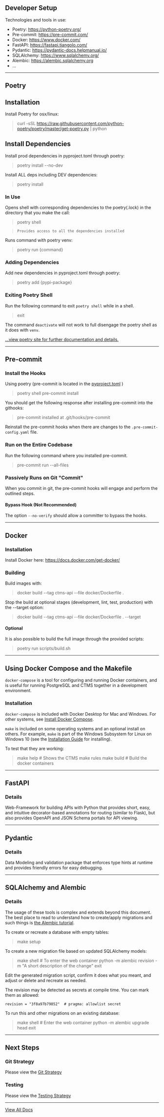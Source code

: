 ## Developer Setup
Technologies and tools in use:
- Poetry: https://python-poetry.org/
- Pre-commit: https://pre-commit.com/
- Docker: https://www.docker.com/
- FastAPI: https://fastapi.tiangolo.com/
- Pydantic: https://pydantic-docs.helpmanual.io/
- SQLAlchemy: https://www.sqlalchemy.org/
- Alembic: https://alembic.sqlalchemy.org
- ...

---
## Poetry

## Installation
Install Poetry for osx/linux:
> curl -sSL https://raw.githubusercontent.com/python-poetry/poetry/master/get-poetry.py | python

## Install Dependencies
Install prod dependencies in pyproject.toml through poetry:
> poetry install --no-dev

Install ALL deps including DEV dependencies:
> poetry install

### In Use
Opens shell with corresponding dependencies to the poetry(.lock) in the directory that you make the call:
> poetry shell

> `Provides access to all the dependencies installed`

Runs command with poetry venv:
> poetry run {command}

### Adding Dependencies
Add new dependencies in pyproject.toml through poetry:
> poetry add {pypi-package}

### Exiting Poetry Shell

Run the following command to exit `poetry shell` while in a shell.
> exit

The command `deactivate` will not work to full disengage the poetry shell as it does with `venv`.

[...view poetry site for further documentation and details.](https://python-poetry.org/)

---
## Pre-commit

### Install the Hooks
Using poetry (pre-commit is located in the [pyproject.toml](../pyproject.toml) )

> poetry shell
> pre-commit install

You should get the following response after installing pre-commit into the githooks:

> pre-commit installed at .git/hooks/pre-commit

Reinstall the pre-commit hooks when there are changes to the `.pre-commit-config.yaml` file.

### Run on the Entire Codebase

Run the following command where you installed pre-commit.
> pre-commit run --all-files

### Passively Runs on Git "Commit"
When you commit in git, the pre-commit hooks will engage and perform the outlined steps.

#### Bypass Hook (Not Recommended)
The option `--no-verify` should allow a committer to bypass the hooks.

---
## Docker

### Installation
Install Docker here: https://docs.docker.com/get-docker/

### Building
Build images with:
> docker build --tag ctms-api --file docker/Dockerfile .

Stop the build at optional stages (development, lint, test, production) with the --target option:
> docker build --tag ctms-api --file docker/Dockerfile . --target <stage>

#### Optional
It is also possible to build the full image through the provided scripts:
> poetry run scripts/build.sh

---
## Using Docker Compose and the Makefile
`docker-compose` is a tool for configuring and running Docker containers, and is
useful for running PostgreSQL and CTMS together in a development environment.

### Installation
`docker-compose` is included with Docker Desktop for Mac and Windows. For other systems,
see [Install Docker Compose](https://docs.docker.com/compose/install/).

`make` is included on some operating systems and an optional install on others. For
example, `make` is part of the Windows Subsystem for Linux on Windows 10 (see the
[Installation Guide](https://docs.microsoft.com/en-us/windows/wsl/install-win10) for
installing).

To test that they are working:

> make help  # Shows the CTMS make rules
> make build # Build the docker containers

---
## FastAPI

### Details
Web-Framework for building APIs with Python that provides short, easy, and
intuitive decorator-based annotations for routing (similar to Flask), but
also provides OpenAPI and JSON Schema portals for API viewing.

---
## Pydantic

### Details
Data Modeling and validation package that enforces type hints at
runtime and provides friendly errors for easy debugging.

---
## SQLAlchemy and Alembic

### Details
The usage of these tools is complex and extends beyond this document. The
best place to read to understand how to create/apply migrations and such things
is [the Alembic tutorial](https://alembic.sqlalchemy.org/en/latest/tutorial.html#create-a-migration-script).

To create or recreate a database with empty tables:

> make setup

To create a new migration file based on updated SQLAlchemy models:

> make shell  # To enter the web container
> python -m alembic revision -m "A short description of the change"
> exit

Edit the generated migration script, confirm it does what you meant,
and adjust or delete and recreate as needed.

The revision may be detected as secrets at compile time. You can mark
them as allowed:

```
revision = "3f8a97b79852"  # pragma: allowlist secret
```

To run this and other migrations on an existing database:

> make shell  # Enter the web container
> python -m alembic upgrade head
> exit

---
## Next Steps

### Git Strategy
Please view the [Git Strategy](git_strategy.md)

### Testing
Please view the [Testing Strategy](testing_strategy.md)

---
[View All Docs](./)

